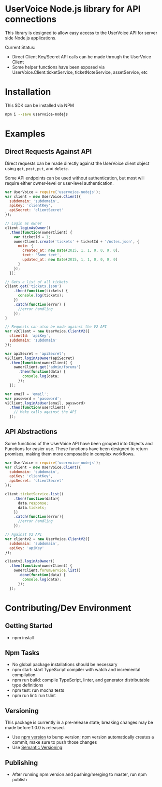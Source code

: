 UserVoice Node.js library for API connections
============================================

This library is designed to allow easy access to the UserVoice API for server side Node.js applications.

Current Status:
* Direct Client Key/Secret API calls can be made through the UserVoice Client
* Some helper functions have been exposed via UserVoice.Client.ticketService, ticketNoteService, assetService, etc

Installation
============

This SDK can be installed via NPM

```sh
npm i --save uservoice-nodejs
```

Examples
========

Direct Requests Against API
---------------
Direct requests can be made directly against the UserVoice client object using `get`, `post`, `put`, and `delete`.

Some API endpoints can be used without authentication, but most will require either owner-level or user-level authentication.

```javascript
var UserVoice = require('uservoice-nodejs');
var client = new UserVoice.Client({
  subdomain: 'subdomain',
  apiKey: 'clientKey',
  apiSecret: 'clientSecret'
});

// Login as owner
client.loginAsOwner()
  .then(function(ownerClient) {
    var ticketId = 1;
    ownerClient.create('tickets' + ticketId + '/notes.json', {
      note: {
        created_at: new Date(2015, 1, 1, 0, 0, 0, 0),
        text: 'Some text',
        updated_at: new Date(2015, 1, 1, 0, 0, 0, 0)
      }
    });
  });

// Gets a list of all tickets
client.get('tickets.json')
    .then(function(tickets) {
      console.log(tickets);
    })
    .catch(function(error) {
      //error handling
    });
}

// Requests can also be made against the V2 API
var v2Client = new UserVoice.ClientV2({
  clientId: 'apiKey',
  subdomain: 'subdomain'
});

var apiSecret = 'apiSecret';
v2Client.loginAsOwner(apiSecret)
  .then(function(ownerClient) {
    ownerClient.get('admin/forums')
      .then(function(data) {
        console.log(data;
      });
  });

var email = 'email';
var password = 'password';
v2Client.loginAsUser(email, password)
  .then(function(userClient) {
    // Make calls against the API
  });

```

API Abstractions
----------------
Some functions of the UserVoice API have been grouped into Objects and Functions for easier use.
These functions have been designed to return promises, making them more composable in complex workflows.

```javascript
var UserVoice = require('uservoice-nodejs');
var client = new UserVoice.Client({
  subdomain: 'subdomain',
  apiKey: 'clientKey',
  apiSecret: 'clientSecret'
});

client.ticketService.list()
    .then(function(data){
      data.response;
      data.tickets;
    })
    .catch(function(error){
      //error handling
    });

// Against V2 API
var clientv2 = new UserVoice.ClientV2({
  subdomain: 'subdomain',
  apiKey: 'apiKey'
});

clientv2.loginAsOwner()
  .then(function(ownerClient) {
    ownerClient.forumService.list()
      .done(function(data) {
        console.log(data);
      });
  });

```

Contributing/Dev Environment
============

Getting Started
-----
- npm install

Npm Tasks
-----
- No global package installations should be necessary
- npm start: start TypeScript compiler with watch and incremental compilation
- npm run build: compile TypeScript, linter, and generator distributable type definitions
- npm test: run mocha tests
- npm run lint: run tslint

Versioning
-----
This package is currently in a pre-release state; breaking changes may be made before 1.0.0 is released.
- Use [npm version](https://docs.npmjs.com/cli/version) to bump version; npm version automatically creates a commit, make sure to push those changes
- Use [Semantic Versioning](http://semver.org/)

Publishing
-----
- After running npm version and pushing/merging to master, run npm publish